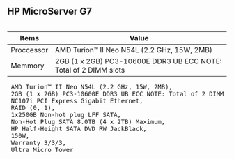 ## HP MicroServer G7

<table>
  <tr></tr>
</table>

| Items | Value |
| ---- | ---- |
| Proccessor | AMD Turion™ II Neo N54L (2.2 GHz, 15W, 2MB) |
| Memmory | 2GB (1 x 2GB) PC3-10600E DDR3 UB ECC NOTE: Total of 2 DIMM slots |

<pre>
 AMD Turion™ II Neo N54L (2.2 GHz, 15W, 2MB), 
 2GB (1 x 2GB) PC3-10600E DDR3 UB ECC NOTE: Total of 2 DIMM slots, 
 NC107i PCI Express Gigabit Ethernet, 
 RAID (0, 1), 
 1x250GB Non-hot plug LFF SATA, 
 Non-Hot Plug SATA 8.0TB (4 x 2TB) Maximum, 
 HP Half-Height SATA DVD RW JackBlack, 
 150W, 
 Warranty 3/3/3, 
 Ultra Micro Tower
 </pre>
